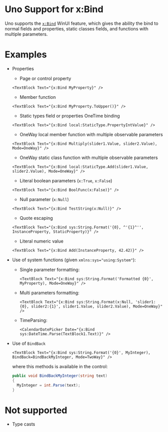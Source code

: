 # Uno Support for x:Bind

Uno supports the [`x:Bind`](https://docs.microsoft.com/en-us/windows/uwp/xaml-platform/x-bind-markup-extension) WinUI feature, which gives the ability the bind to normal fields and properties, static classes fields, and functions with multiple parameters.

# Examples
- Properties
  - Page or control property
  ```xaml
  <TextBlock Text="{x:Bind MyProperty}" />
  ```
  - Member function
  ```xaml
  <TextBlock Text="{x:Bind MyProperty.ToUpper()}" />
  ```
  - Static types field or properties OneTime binding
  ```xaml
  <TextBlock Text="{x:Bind local:StaticType.PropertyIntValue}" />
  ```
  - OneWay local member function with multiple observable parameters
  ```xaml
  <TextBlock Text="{x:Bind Multiply(slider1.Value, slider2.Value), Mode=OneWay}" />
  ```
  - OneWay static class function with  multiple observable parameters
  ```xaml
  <TextBlock Text="{x:Bind local:StaticType.Add(slider1.Value, slider2.Value), Mode=OneWay}" />
  ```
  - Literal boolean parameters (`x:True`, `x:False`)
  ```xaml
  <TextBlock Text="{x:Bind BoolFunc(x:False)}" />
  ```
  - Null parameter (`x:Null`)
  ```xaml
  <TextBlock Text="{x:Bind TestString(x:Null)}" />
  ```
  - Quote escaping
  ```xaml
  <TextBlock Text="{x:Bind sys:String.Format('{0}, ^'{1}^'', InstanceProperty, StaticProperty)}" />
  ```
  - Literal numeric value
  ```
  <TextBlock Text="{x:Bind Add(InstanceProperty, 42.42)}" />
  ```

- Use of system functions (given `xmlns:sys="using:System"`):
  - Single parameter formatting:
    ```xaml
    <TextBlock Text="{x:Bind sys:String.Format('Formatted {0}', MyProperty), Mode=OneWay}" />
    ```
  - Multi parameters formatting:
    ```xaml
    <TextBlock Text="{x:Bind sys:String.Format(x:Null, 'slider1: {0}, slider2:{1}', slider1.Value, slider2.Value), Mode=OneWay}" />
    ```
  - TimeParsing:
    ```xaml
    <CalendarDatePicker Date="{x:Bind sys:DateTime.Parse(TextBlock1.Text)}" />
    ```

- Use of `BindBack`
  ```xaml
  <TextBlock Text="{x:Bind sys:String.Format('{0}', MyInteger), BindBack=BindBackMyInteger, Mode=TwoWay}" />
  ```
  where this methods is available in the control:
  ```csharp
  public void BindBackMyInteger(string text)
  {
    MyInteger = int.Parse(text);
  }
  ```

# Not supported
- Type casts 